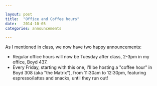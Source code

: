 ```yaml
---

layout: post
title:  "Office and Coffee hours"
date:   2014-10-05
categories: announcements 

---
```


As I mentioned in class, we now have two happy announcements:

- Regular office hours will now be Tuesday after class, 2-3pm in my office, Boyd 437.
- Every Friday, starting with this one, I'll be hosting a "coffee hour" in Boyd 308 (aka "the Matrix"), from 11:30am to 12:30pm, featuring espresso/lattes and snacks, until they run out! 

